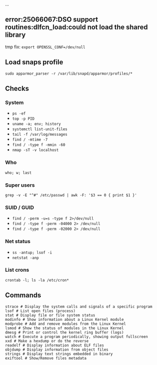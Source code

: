 ...

## **error:25066067:DSO support routines:dlfcn_load:could not load the shared library**

tmp fix: `export OPENSSL_CONF=/dev/null`


## Load snaps profile

`sudo apparmor_parser -r /var/lib/snapd/apparmor/profiles/*`

## Checks

### System
- `ps -ef`
- `top -p PID`
- `uname -a; env; history`
- `systemctl list-unit-files`
- `tail -f /var/log/messages`
- `find / -mtime -7`
- `find / -type f -mmin -60`
- `nmap -sT -v localhost`

### Who
`who; w; last`

### Super users
`grep -v -E "^#" /etc/passwd | awk -F: '$3 == 0 { print $1 }'`

### SUID / GUID
- `find / -perm -u=s -type f 2>/dev/null`
- `find / -type f -perm -04000 2> /dev/null`
- `find / -type f -perm -02000 2> /dev/null`

### Net status
- `ss -antup; lsof -i`
- `netstat -anp`

### List crons
`crontab -l; ls -la /etc/cron*`

## Commands
```shell
strace # Display the system calls and signals of a specific program
lsof # List open files (process)
stat # Display file or file system status
modinfo # Show information about a Linux Kernel module
modprobe # Add and remove modules from the Linux Kernel
lsmod # Show the status of modules in the Linux Kernel
dmesg # Print or control the kernel ring buffer (logs)
watch # Execute a program periodically, showing output fullscreen
xxd # Make a hexdump or do the reverse
readelf # Display information about ELF files
objdump # Display information from object files
strings # Display text strings embedded in binary
exiftool # Show/Remove files metadata
```
